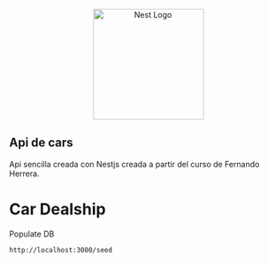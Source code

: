 <p align="center">
  <a href="http://nestjs.com/" target="blank"><img src="https://nestjs.com/img/logo-small.svg" width="200" alt="Nest Logo" /></a>
</p>

## Api de cars

Api sencilla creada con Nestjs creada a partir del curso de Fernando Herrera.

# Car Dealship

Populate DB

```
http://localhost:3000/seed

```
